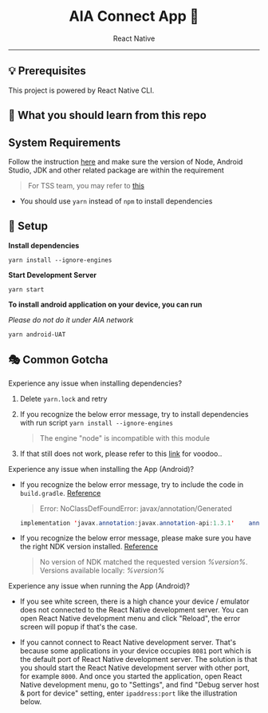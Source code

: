 <div align="center">
<h1>AIA Connect App 📱</h1>
<p>React Native</p>
<hr />
</div>

## 💡 Prerequisites

This project is powered by React Native CLI.

## 🎃 What you should learn from this repo

## System Requirements

Follow the instruction [here](https://reactnative.dev/docs/environment-setup) and make sure the version of Node, Android Studio, JDK and other related package are within the requirement

> For TSS team, you may refer to [this](https://www.react-native.cn/docs/environment-setup/)

- You should use `yarn` instead of `npm` to install dependencies

## 🚀 Setup

**Install dependencies**

```shell
yarn install --ignore-engines
```

**Start Development Server**

```shell
yarn start
```

**To install android application on your device, you can run**

_Please do not do it under AIA network_

```shell
yarn android-UAT
```

## 🎭 Common Gotcha

Experience any issue when installing dependencies?

1. Delete `yarn.lock` and retry
2. If you recognize the below error message, try to install dependencies with run script `yarn install --ignore-engines`

   > The engine "node" is incompatible with this module
3. If that still does not work, please refer to this [link](https://github.com/yarnpkg/yarn/issues/5259) for voodoo..

Experience any issue when installing the App (Android)?

- If you recognize the below error message, try to include the code in `build.gradle`. [Reference](https://hosochin.com/2021/07/15/post-871/)

  > Error: NoClassDefFoundError: javax/annotation/Generated

  ```java
  implementation 'javax.annotation:javax.annotation-api:1.3.1'    annotationProcessor("javax.annotation:javax.annotation-api:1.3.2")
  ```

- If you recognize the below error message, please make sure you have the right NDK version installed. [Reference](https://stackoverflow.com/questions/60404457/no-version-of-ndk-matched-the-requested-version)

  > No version of NDK matched the requested version _%version%_. Versions available locally: _%version%_

Experience any issue when running the App (Android)?

- If you see white screen, there is a high chance your device / emulator does not connected to the React Native development server. You can open React Native development menu and click "Reload", the error screen will popup if that's the case.

- If you cannot connect to React Native development server. That's because some applications in your device occupies `8081` port which is the default port of React Native development  server. The solution is that you should start the React Native development server with other port, for example `8000`. And once you started the application, open React Native development menu, go to "Settings", and find "Debug server host & port for device" setting, enter `ipaddress:port` like the illustration below.
